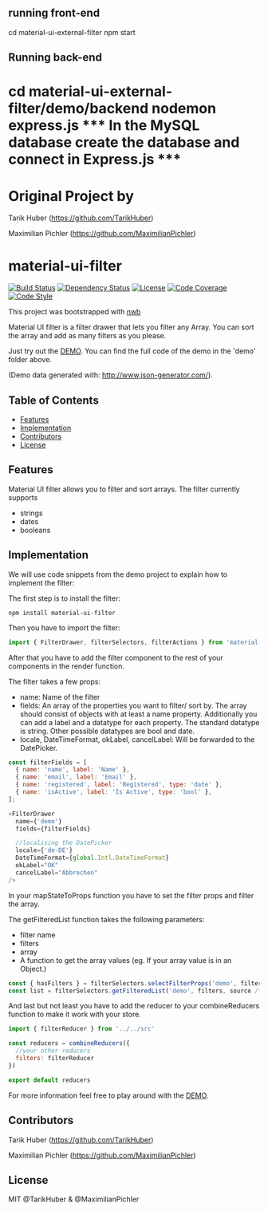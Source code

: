 
## running front-end
cd material-ui-external-filter
npm start



## Running back-end

cd material-ui-external-filter/demo/backend
nodemon express.js
*** In the MySQL database create the  database and connect in Express.js ***
==============================================

# Original Project by 
Tarik Huber (https://github.com/TarikHuber)

Maximilian Pichler (https://github.com/MaximilianPichler)

# material-ui-filter
[![Build Status][travis-image]][travis-url]
[![Dependency Status][daviddm-image]][daviddm-url]
[![License][license-image]][license-url]
[![Code Coverage][coverage-image]][coverage-url]
[![Code Style][code-style-image]][code-style-url]

This project was bootstrapped with [nwb](https://github.com/insin/nwb)

Material UI filter is a filter drawer that lets you filter any Array.
You can sort the array and add as many filters as you please.

Just try out the [DEMO](https://tarikhuber.github.io/material-ui-filter/).
You can find the full code of the demo in the 'demo' folder above.

(Demo data generated with: http://www.json-generator.com/).

## Table of Contents

- [Features](#features)
- [Implementation](#implementation)
- [Contributors](#contributors)
- [License](#license)

## Features

Material UI filter allows you to filter and sort arrays. The filter currently supports
- strings
- dates
- booleans

## Implementation

We will use code snippets from the demo project to explain how to implement the filter:

The first step is to install the filter:

```
npm install material-ui-filter
```

Then you have to import the filter:
```js
import { FilterDrawer, filterSelectors, filterActions } from 'material-ui-filter'
```

After that you have to add the filter component to the rest of your components in the render function.

The filter takes a few props:
- name:   Name of the filter
- fields: An array of the properties you want to filter/ sort by.
          The array should consist of objects with at least a name property.
          Additionally you can add a label and a datatype for each property.
          The standard datatype is string. Other possible datatypes are bool and date.
- locale, DateTimeFormat, okLabel, cancelLabel: Will be forwarded to the DatePicker.

```js
const filterFields = [
  { name: 'name', label: 'Name' },
  { name: 'email', label: 'Email' },
  { name: 'registered', label: 'Registered', type: 'date' },
  { name: 'isActive', label: 'Is Active', type: 'bool' },
];
```

```js
<FilterDrawer
  name={'demo'}
  fields={filterFields}

  //localising the DatePicker
  locale={'de-DE'}
  DateTimeFormat={global.Intl.DateTimeFormat}
  okLabel="OK"
  cancelLabel="Abbrechen"
/>
```


In your mapStateToProps function you have to set the filter props and filter the array.

The getFilteredList function takes the following parameters:
- filter name
- filters
- array
- A function to get the array values (eg. If your array value is in an Object.)

```js
const { hasFilters } = filterSelectors.selectFilterProps('demo', filters);
const list = filterSelectors.getFilteredList('demo', filters, source /*, fieldValue => fieldValue.val*/);
```


And last but not least you have to add the reducer to your combineReducers function to make it work with your store.

```js
import { filterReducer } from '../../src'

const reducers = combineReducers({
  //your other reducers
  filters: filterReducer
})

export default reducers
```

For more information feel free to play around with the [DEMO](https://tarikhuber.github.io/material-ui-filter/).


## Contributors

Tarik Huber (https://github.com/TarikHuber)

Maximilian Pichler (https://github.com/MaximilianPichler)

## License

MIT @TarikHuber & @MaximilianPichler

[travis-image]: https://travis-ci.org/TarikHuber/material-ui-filter.svg?branch=master
[travis-url]: https://travis-ci.org/TarikHuber/material-ui-filter
[daviddm-image]: https://img.shields.io/david/TarikHuber/material-ui-filter.svg?style=flat-square
[daviddm-url]: https://david-dm.org/TarikHuber/material-ui-filter
[coverage-image]: https://img.shields.io/codecov/c/github/TarikHuber/material-ui-filter.svg?style=flat-square
[coverage-url]: https://codecov.io/gh/TarikHuber/material-ui-filter
[license-image]: https://img.shields.io/npm/l/express.svg
[license-url]: https://github.com/TarikHuber/material-ui-filter/master/LICENSE
[code-style-image]: https://img.shields.io/badge/code%20style-standard-brightgreen.svg?style=flat-square
[code-style-url]: http://standardjs.com/

